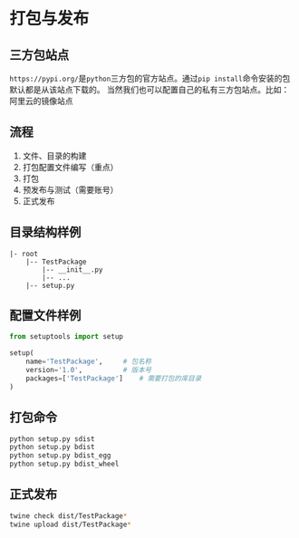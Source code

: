# 打包与发布

## 三方包站点
`https://pypi.org/`是`python`三方包的官方站点。通过`pip install`命令安装的包默认都是从该站点下载的。
当然我们也可以配置自己的私有三方包站点。比如：阿里云的镜像站点

## 流程
1. 文件、目录的构建
1. 打包配置文件编写（重点）
1. 打包
1. 预发布与测试（需要账号）
1. 正式发布

## 目录结构样例
```text
|- root 
    |-- TestPackage 
        |-- __init__.py 
        |-- ... 
    |-- setup.py
```

## 配置文件样例
```python
from setuptools import setup

setup(
    name='TestPackage',     # 包名称
    version='1.0',          # 版本号
    packages=['TestPackage']    # 需要打包的库目录
)
```

## 打包命令
```bash
python setup.py sdist 
python setup.py bdist 
python setup.py bdist_egg 
python setup.py bdist_wheel
```

## 正式发布
```bash
twine check dist/TestPackage*
twine upload dist/TestPackage*
```



